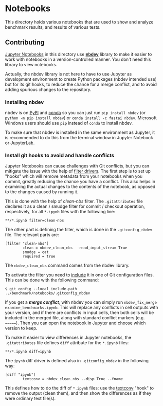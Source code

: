 # Notebooks

This directory holds various notebooks that are used to show and
analyze benchmark results, and results of various tests.

## Contributing

[Jupyter Notebooks][jupyter] in this directory use **[nbdev][]** library
to make it easier to work with notebooks in a version-controlled
manner.  You don't need this library to view notebooks.

Actually, the nbdev library is not here to have to use Jupyter as
development environment to create Python packages (nbdev intended use)
but for its git hooks, to reduce the chance for a merge conflict,
and to avoid adding spurious changes to the repository.

[jupyter]: https://jupyter.org/ "Project Jupyter | interactive data science and scientific computing"
[nbdev]: https://nbdev.fast.ai/ "Welcome to nbdev | Create delightful Python projects using Jupyter Notebooks"

### Installing nbdev

nbdev is on [PyPI][] and [conda][] so you can just run
`pip install nbdev` (or `python -m pip install nbdev`)
or `conda install -c fastai nbdev`.
Microsoft Windows users should use `pip` instead of `conda`
to install nbdev.

To make sure that nbdev is installed in the same environment
as Jupyter, it is recommended to do this from the terminal window
in Jupyter Notebook or JupyterLab.

[PyPI]: https://pypi.org/ "PyPI · The Python Package Index"
[conda]: https://docs.conda.io/ "Conda | Package, dependency and environment management for any language"

### Install git hooks to avoid and handle conflicts

Jupyter Notebooks can cause challenges with Git conflicts, but you
can mitigate the issue with the help of [filter drivers][filter].
The first step is to set up "hooks" which will remove metadata from
your notebooks when you commit, greatly reducing the chance
you have a conflict. This also helps in examining the actual changes
to the contents of the notebook, as opposed to the changes caused
by running it.

This is done with the help of _clean-nbs_ filter.  The `.gitattributes`
file declares it as a clean / smudge filter for commit / checkout
operation, respectively,  for all `*.ipynb` files
with the following line:
```
**/*.ipynb filter=clean-nbs
```

The other part is defining the filter, which is done in the
`.gitconfig_nbdev` file.  The relevant parts are:
```
[filter "clean-nbs"]
        clean = nbdev_clean_nbs --read_input_stream True
        smudge = cat
        required = true
```
The `nbdev_clean_nbs` command comes from the nbdev library.

To activate the filter you need to [include][gitconfig-include] it
in one of Git configuration files.  This can be done with the
following command:
```
$ git config --local include.path ../benchmark/notebooks/.gitconfig_nbdev
```

If you get a _**merge conflict**_, with nbdev you can simply run
`nbdev_fix_merge examine_benchmarks.ipynb`. This will replace any
conflicts in cell outputs with your version, and if there are
conflicts in input cells, then both cells will be included in the
merged file, along with standard conflict markers (e.g. `=====`).
Then you can open the notebook in Jupyter and choose which version
to keep.

To make it easier to view differences in Jupyter notebooks,
the `.gitattributes` file defines `diff` attribute for the
`*.ipynb` files:
```
**/*.ipynb diff=ipynb
```
The `ipynb` diff driver is defined also in `.gitconfig_nbdev`
in the following way:
```
[diff "ipynb"]
        textconv = nbdev_clean_nbs --disp True --fname
```
This defines how to do the diff of `*.ipynb` files: use
the [textconv][] "hook" to remove the output (clean them), and then
show the differences as if they were ordinary text file(s).

[filter]: https://git-scm.com/docs/gitattributes#_filter "gitattributes - Defining attributes per path # filter attribute"
[textconv]: https://git-scm.com/docs/gitattributes#_performing_text_diffs_of_binary_files "gitattributes - Defining attributes per path # Performing text diffs of binary files"
[gitconfig-include]: https://www.git-scm.com/docs/git-config#_includes "git-config - Get and set repository or global options # Includes"